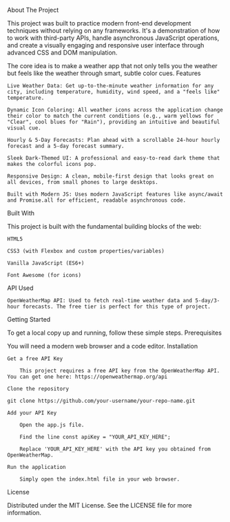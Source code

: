 About The Project

This project was built to practice modern front-end development techniques without relying on any frameworks. It's a demonstration of how to work with third-party APIs, handle asynchronous JavaScript operations, and create a visually engaging and responsive user interface through advanced CSS and DOM manipulation.

The core idea is to make a weather app that not only tells you the weather but feels like the weather through smart, subtle color cues.
Features

    Live Weather Data: Get up-to-the-minute weather information for any city, including temperature, humidity, wind speed, and a "feels like" temperature.

    Dynamic Icon Coloring: All weather icons across the application change their color to match the current conditions (e.g., warm yellows for "Clear", cool blues for "Rain"), providing an intuitive and beautiful visual cue.

    Hourly & 5-Day Forecasts: Plan ahead with a scrollable 24-hour hourly forecast and a 5-day forecast summary.

    Sleek Dark-Themed UI: A professional and easy-to-read dark theme that makes the colorful icons pop.

    Responsive Design: A clean, mobile-first design that looks great on all devices, from small phones to large desktops.

    Built with Modern JS: Uses modern JavaScript features like async/await and Promise.all for efficient, readable asynchronous code.

Built With

This project is built with the fundamental building blocks of the web:

    HTML5

    CSS3 (with Flexbox and custom properties/variables)

    Vanilla JavaScript (ES6+)

    Font Awesome (for icons)

API Used

    OpenWeatherMap API: Used to fetch real-time weather data and 5-day/3-hour forecasts. The free tier is perfect for this type of project.

Getting Started

To get a local copy up and running, follow these simple steps.
Prerequisites

You will need a modern web browser and a code editor.
Installation

    Get a free API Key

        This project requires a free API key from the OpenWeatherMap API. You can get one here: https://openweathermap.org/api

    Clone the repository

    git clone https://github.com/your-username/your-repo-name.git

    Add your API Key

        Open the app.js file.

        Find the line const apiKey = "YOUR_API_KEY_HERE";

        Replace 'YOUR_API_KEY_HERE' with the API key you obtained from OpenWeatherMap.

    Run the application

        Simply open the index.html file in your web browser.

License

Distributed under the MIT License. See the LICENSE file for more information.
